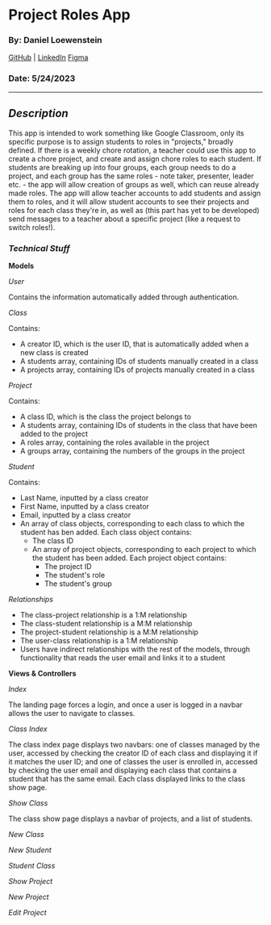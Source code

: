 # Project Roles App

### By: Daniel Loewenstein

[GitHub](https://github.com/loewenst) | [LinkedIn](https://www.linkedin.com/in/daniel-z-loewenstein/) [Figma](https://www.figma.com/file/buDohu3X2d2nJC071HMbSQ/Student-Project-Roles?type=design&node-id=0%3A1&t=ND6Ra2UR7kRTl5S7-1)

### Date: 5/24/2023

---

## _**Description**_

This app is intended to work something like Google Classroom, only its specific purpose is to assign students to roles in "projects," broadly defined. If there is a weekly chore rotation, a teacher could use this app to create a chore project, and create and assign chore roles to each student. If students are breaking up into four groups, each group needs to do a project, and each group has the same roles - note taker, presenter, leader etc. - the app will allow creation of groups as well, which can reuse already made roles. The app will allow teacher accounts to add students and assign them to roles, and it will allow student accounts to see their projects and roles for each class they're in, as well as (this part has yet to be developed) send messages to a teacher about a specific project (like a request to switch roles!).

### _Technical Stuff_

**Models**

_User_

Contains the information automatically added through authentication.

_Class_

Contains:

- A creator ID, which is the user ID, that is automatically added when a new class is created
- A students array, containing IDs of students manually created in a class
- A projects array, containing IDs of projects manually created in a class

_Project_

Contains:

- A class ID, which is the class the project belongs to
- A students array, containing IDs of students in the class that have been added to the project
- A roles array, containing the roles available in the project
- A groups array, containing the numbers of the groups in the project

_Student_

Contains:

- Last Name, inputted by a class creator
- First Name, inputted by a class creator
- Email, inputted by a class creator
- An array of class objects, corresponding to each class to which the student has ben added. Each class object contains:
  - The class ID
  - An array of project objects, corresponding to each project to which the student has been added. Each project object contains:
    - The project ID
    - The student's role
    - The student's group

_Relationships_

- The class-project relationship is a 1:M relationship
- The class-student relationship is a M:M relationship
- The project-student relationship is a M:M relationship
- The user-class relationship is a 1:M relationship
- Users have indirect relationships with the rest of the models, through functionality that reads the user email and links it to a student

**Views & Controllers**

_Index_

The landing page forces a login, and once a user is logged in a navbar allows the user to navigate to classes.

_Class Index_

The class index page displays two navbars: one of classes managed by the user, accessed by checking the creator ID of each class and displaying it if it matches the user ID; and one of classes the user is enrolled in, accessed by checking the user email and displaying each class that contains a student that has the same email. Each class displayed links to the class show page.

_Show Class_

The class show page displays a navbar of projects, and a list of students.

_New Class_

_New Student_

_Student Class_

_Show Project_

_New Project_

_Edit Project_

